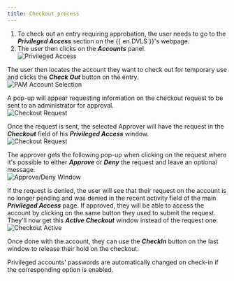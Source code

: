 ```yaml
---
title: Checkout process
---
```

1. To check out an entry requiring approbation, the user needs to go to the ***Privileged Access*** section on the {{ en.DVLS }}'s webpage. 
1. The user then clicks on the ***Accounts*** panel.  
![Privileged Access](https://webdevolutions.azureedge.net/docs/en/server/ServerUs6001.png) 

The user then locates the account they want to check out for temporary use and clicks the ***Check Out*** button on the entry.  
![PAM Account Selection](https://webdevolutions.azureedge.net/docs/en/server/ServerUs6002.png) 

A pop-up will appear requesting information on the checkout request to be sent to an administrator for approval.  
![Checkout Request](https://webdevolutions.azureedge.net/docs/en/server/ServerUs6003.png) 

Once the request is sent, the selected Approver will have the request in the ***Checkout*** field of his ***Privileged Access*** window.  
![Checkout Request](https://webdevolutions.azureedge.net/docs/en/server/ServerUs6004.png) 

The approver gets the following pop-up when clicking on the request where it's possible to either ***Approve*** or ***Deny*** the request and leave an optional message.  
![Approve/Deny Window](https://webdevolutions.azureedge.net/docs/en/server/ServerUs6005.png) 

If the request is denied, the user will see that their request on the account is no longer pending and was denied in the recent activity field of the main ***Privileged Access*** page. If approved, they will be able to access the account by clicking on the same button they used to submit the request. They'll now get this ***Active Checkout*** window instead of the request one:  
![Checkout Active](https://webdevolutions.azureedge.net/docs/en/server/ServerUs6006.png) 

Once done with the account, they can use the ***CheckIn*** button on the last window to release their hold on the checkout.  

Privileged accounts' passwords are automatically changed on check-in if the corresponding option is enabled. 
